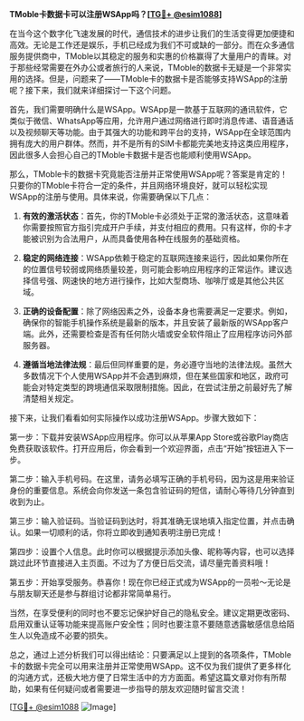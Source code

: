 **TMoble卡数据卡可以注册WSApp吗？[[TG💪+ @esim1088](https://t.me/s/esim1088)]**

在当今这个数字化飞速发展的时代，通信技术的进步让我们的生活变得更加便捷和高效。无论是工作还是娱乐，手机已经成为我们不可或缺的一部分。而在众多通信服务提供商中，TMoble以其稳定的服务和实惠的价格赢得了大量用户的青睐。对于那些经常需要在外办公或者旅行的人来说，TMoble的数据卡无疑是一个非常实用的选择。但是，问题来了——TMoble卡的数据卡是否能够支持WSApp的注册呢？接下来，我们就来详细探讨一下这个问题。

首先，我们需要明确什么是WSApp。WSApp是一款基于互联网的通讯软件，它类似于微信、WhatsApp等应用，允许用户通过网络进行即时消息传递、语音通话以及视频聊天等功能。由于其强大的功能和跨平台的支持，WSApp在全球范围内拥有庞大的用户群体。然而，并不是所有的SIM卡都能完美地支持这类应用程序，因此很多人会担心自己的TMoble卡数据卡是否也能顺利使用WSApp。

那么，TMoble卡的数据卡究竟能否注册并正常使用WSApp呢？答案是肯定的！只要你的TMoble卡符合一定的条件，并且网络环境良好，就可以轻松实现WSApp的注册与使用。具体来说，你需要确保以下几点：

1. **有效的激活状态**：首先，你的TMoble卡必须处于正常的激活状态，这意味着你需要按照官方指引完成开户手续，并支付相应的费用。只有这样，你的卡才能被识别为合法用户，从而具备使用各种在线服务的基础资格。

2. **稳定的网络连接**：WSApp依赖于稳定的互联网连接来运行，因此如果你所在的位置信号较弱或网络质量较差，则可能会影响应用程序的正常运作。建议选择信号强、网速快的地方进行操作，比如大型商场、咖啡厅或是其他公共区域。

3. **正确的设备配置**：除了网络因素之外，设备本身也需要满足一定要求。例如，确保你的智能手机操作系统是最新的版本，并且安装了最新版的WSApp客户端。此外，还需要检查是否有任何防火墙或安全软件阻止了应用程序访问外部服务器。

4. **遵循当地法律法规**：最后但同样重要的是，务必遵守当地的法律法规。虽然大多数情况下个人使用WSApp并不会遇到麻烦，但在某些国家和地区，政府可能会对特定类型的跨境通信采取限制措施。因此，在尝试注册之前最好先了解清楚相关规定。

接下来，让我们看看如何实际操作以成功注册WSApp。步骤大致如下：

第一步：下载并安装WSApp应用程序。你可以从苹果App Store或谷歌Play商店免费获取该软件。打开应用后，你会看到一个欢迎界面，点击“开始”按钮进入下一步。

第二步：输入手机号码。在这里，请务必填写正确的手机号码，因为这是用来验证身份的重要信息。系统会向你发送一条包含验证码的短信，请耐心等待几分钟直到收到为止。

第三步：输入验证码。当验证码到达时，将其准确无误地填入指定位置，并点击确认。如果一切顺利的话，你将立即收到通知表明注册已完成！

第四步：设置个人信息。此时你可以根据提示添加头像、昵称等内容，也可以选择跳过此环节直接进入主页面。不过为了方便日后交流，请尽量完善资料哦！

第五步：开始享受服务。恭喜你！现在你已经正式成为WSApp的一员啦～无论是与朋友聊天还是参与群组讨论都非常简单易行。

当然，在享受便利的同时也不要忘记保护好自己的隐私安全。建议定期更改密码、启用双重认证等功能来提高账户安全性；同时也要注意不要随意透露敏感信息给陌生人以免造成不必要的损失。

总之，通过上述分析我们可以得出结论：只要满足以上提到的各项条件，TMoble卡的数据卡完全可以用来注册并正常使用WSApp。这不仅为我们提供了更多样化的沟通方式，还极大地方便了日常生活中的方方面面。希望这篇文章对你有所帮助，如果有任何疑问或者需要进一步指导的朋友欢迎随时留言交流！

[[TG💪+ @esim1088](https://t.me/s/esim1088) ![Image](https://i.postimg.cc/4NQfJmqS/Snipaste-2025-05-13-00-14-12.png)]